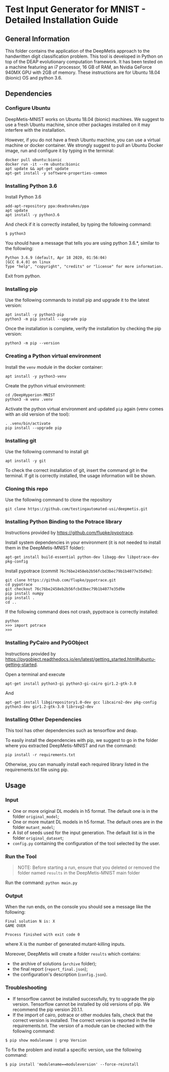 # Test Input Generator for MNIST - Detailed Installation Guide #

## General Information ##
This folder contains the application of the DeepMetis approach to the handwritten digit classification problem.
This tool is developed in Python on top of the DEAP evolutionary computation framework. It has been tested on a machine featuring an i7 processor, 16 GB of RAM, an Nvidia GeForce 940MX GPU with 2GB of memory. These instructions are for Ubuntu 18.04 (bionic) OS and python 3.6.

## Dependencies ##

### Configure Ubuntu ###

DeepMetis-MNIST works on Ubuntu 18.04 (bionic) machines. We suggest to use a fresh Ubuntu machine, since other packages installed on it may interfere with the installation.

However, if you do not have a fresh Ubuntu machine, you can use a virtual machine or docker container. We strongly suggest to pull an Ubuntu Docker image, run and configure it by typing in the terminal:

``` 
docker pull ubuntu:bionic
docker run -it --rm ubuntu:bionic
apt update && apt-get update
apt-get install -y software-properties-common
```


### Installing Python 3.6 ###
Install Python 3.6
``` 
add-apt-repository ppa:deadsnakes/ppa
apt update
apt install -y python3.6
```

And check if it is correctly installed, by typing the following command:

``` 
$ python3
```

You should have a message that tells you are using python 3.6.*, similar to the following:

``` 
Python 3.6.9 (default, Apr 18 2020, 01:56:04) 
[GCC 8.4.0] on linux
Type "help", "copyright", "credits" or "license" for more information.
```

Exit from python.

### Installing pip ###
Use the following commands to install pip and upgrade it to the latest version:
``` 
apt install -y python3-pip
python3 -m pip install --upgrade pip
```

Once the installation is complete, verify the installation by checking the pip version:

``` 
python3 -m pip --version
```

### Creating a Python virtual environment ###

Install the `venv` module in the docker container:

``` 
apt install -y python3-venv
```

Create the python virtual environment:

```
cd /DeepHyperion-MNIST
python3 -m venv .venv
```

Activate the python virtual environment and updated `pip` again (venv comes with an old version of the tool):

```
. .venv/bin/activate
pip install --upgrade pip
```

### Installing git ###
Use the following command to install git
``` 
apt install -y git
```

To check the correct installation of git, insert the command git in the terminal. If git is correctly installed, the usage information will be shown.

### Cloning this repo ###
Use the following command to clone the repository
``` 
git clone https://github.com/testingautomated-usi/deepmetis.git
```

### Installing Python Binding to the Potrace library ###
Instructions provided by https://github.com/flupke/pypotrace.

Install system dependencies in your environment (it is not needed to install them in the DeepMetis-MNIST folder):

``` 
apt-get install build-essential python-dev libagg-dev libpotrace-dev pkg-config 
```

Install pypotrace (commit `76c76be2458eb2b56fcbd3bec79b1b4077e35d9e`):

```
git clone https://github.com/flupke/pypotrace.git
cd pypotrace
git checkout 76c76be2458eb2b56fcbd3bec79b1b4077e35d9e
pip install numpy
pip install .
cd ..
```

If the following command does not crash, pypotrace is correctly installed:

``` 
python
>>> import potrace
>>>
```

### Installing PyCairo and PyGObject ###
Instructions provided by https://pygobject.readthedocs.io/en/latest/getting_started.html#ubuntu-getting-started.

Open a terminal and execute 

```apt-get install python3-gi python3-gi-cairo gir1.2-gtk-3.0```

And

```apt-get install libgirepository1.0-dev gcc libcairo2-dev pkg-config python3-dev gir1.2-gtk-3.0 librsvg2-dev```

### Installing Other Dependencies ###

This tool has other dependencies such as tensorflow and deap.

To easily install the dependencies with pip, we suggest to go in the folder where you extracted DeepMetis-MNIST and run the command:

```pip install -r requirements.txt```

Otherwise, you can manually install each required library listed in the requirements.txt file using pip.

## Usage ##

### Input ###

* One or more original DL models in h5 format. The default one is in the folder `original_model`;
* One or more mutant DL models in h5 format. The default ones are in the folder `mutant_model`;
* A list of seeds used for the input generation. The default list is in the folder `original_dataset`;
* `config.py` containing the configuration of the tool selected by the user.


### Run the Tool ###

> NOTE: Before starting a run, ensure that you deleted or removed the folder named `results` in the DeepMetis-MNIST main folder

Run the command:
`python main.py`

### Output ###

When the run ends, on the console you should see a message like the following:

```
Final solution N is: X
GAME OVER

Process finished with exit code 0
```

where X is the number of generated mutant-killing inputs.

Moreover, DeepMetis will create a folder `results` which contains: 
* the archive of solutions (`archive` folder); 
* the final report (`report_final.json`);
* the configuration's description (`config.json`).

### Troubleshooting ###

* If tensorflow cannot be installed successfully, try to upgrade the pip version. Tensorflow cannot be installed by old versions of pip. We recommend the pip version 20.1.1.
* If the import of cairo, potrace or other modules fails, check that the correct version is installed. The correct version is reported in the file requirements.txt. The version of a module can be checked with the following command:
```
$ pip show modulename | grep Version
```
To fix the problem and install a specific version, use the following command:
```
$ pip install 'modulename==moduleversion' --force-reinstall
```

